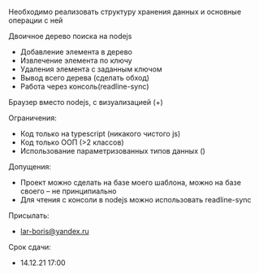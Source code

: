 ﻿Необходимо реализовать структуру хранения данных и основные операции с ней

Двоичное дерево поиска на nodejs

- Добавление элемента в дерево
- Извлечение элемента по ключу
- Удаления элемента с заданным ключом
- Вывод всего дерева (сделать обход)
- Работа через консоль(readline-sync)

Браузер вместо nodejs, с визуализацией (+)

Ограничения:

- Код только на typescript (никакого чистого js)
- Код только ООП (>2 классов)
- Использование параметризованных типов данных (<T>)

Допущения:

- Проект можно сделать на базе моего шаблона, можно на базе своего – не принципиально
- Для чтения с консоли в nodejs можно использовать readline-sync

Присылать:

- <lar-boris@yandex.ru>

Срок сдачи:

- 14.12.21 17:00
